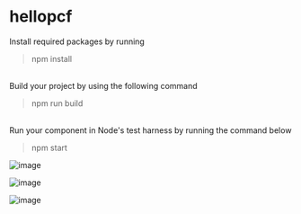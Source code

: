# hellopcf

Install required packages by running
>npm install<br>

<br>Build your project by using the following command
>npm run build<br>

<br>Run your component in Node's test harness by running the command below
>npm start<br>

![image](https://user-images.githubusercontent.com/68101395/221201981-c5166789-55a9-44c6-bdf2-f8a229a28fa2.png)
<br>

![image](https://user-images.githubusercontent.com/68101395/221202139-e489a377-9327-4665-b9be-591dfbf60f71.png)
<br>

![image](https://user-images.githubusercontent.com/68101395/221202254-57323bb2-fb5d-4d55-89fd-e5133a5dc533.png)


